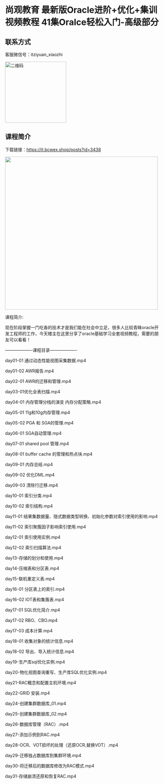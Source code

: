 # 尚观教育 最新版Oracle进阶+优化+集训视频教程 41集Oralce轻松入门-高级部分

## 联系方式

客服微信号：itziyuan_xiaozhi

<img src="https://ziyuanyun.oss-cn-guangzhou.aliyuncs.com/common/20240614073449/666b82192834a.jpg" width="200" height="200" alt="二维码">

## 课程简介

下载链接：https://it.bcwex.shop/posts?id=3438

<img src="https://ziyuanyun.oss-cn-guangzhou.aliyuncs.com/yun/20240515185154/664493ca20738.jpg" width="500" alt="">

  

 课程简介:

 现在阶段掌握一门吃香的技术才是我们能在社会中立足，很多人比较青睐oracle开发工程师的工作，今天楼主在这里分享了oracle基础学习全套视频教程，需要的朋友可以看看！

 ——————-课程目录——————-

 day01-01 通过动态性能视图采集数据.mp4

 day01-02 AWR报告.mp4

 day02-01 AWR的迁移和管理.mp4

 day03-01优化全表扫描.mp4

 day04-01 内存管理分栈的演变 内存分配策略.mp4

 day05-01 11g和10g内存管理.mp4

 day05-02 PGA 和 SGA的管理.mp4

 day06-01 SGA自动管理.mp4

 day07-01 shared pool 管理.mp4

 day08-01 buffer cache 的管理和热点块.mp4

 day09-01 内存总结.mp4

 day09-02 优化DML.mp4

 day09-03 清除行迁移.mp4

 day10-01 索引分类.mp4

 day10-02 索引结构.mp4

 day11-01 结果集数据量、隐式数据类型转换、初始化参数对索引使用的影响.mp4

 day11-02 索引聚簇因子影响索引使用.mp4

 day12-01 索引使用实例.mp4

 day12-02 索引扫描算法.mp4

 day13-存储的划分和使用.mp4

 day14-压缩表和分区表.mp4

 day15-联机重定义表.mp4

 day16-01 分区表上的索引.mp4

 day16-02 IOT表和集簇表.mp4

 day17-01 SQL优化简介.mp4

 day17-02 RBO、CBO.mp4

 day17-03 成本计算.mp4

 day18-01 收集对象的统计信息.mp4

 day18-02 导出、导入统计信息.mp4

 day19-生产库sql优化实例.mp4

 day20-物化视图查询重写、生产库SQL优化实例.mp4

 day21-RAC概念和配置主机环境.mp4

 day22-GRID 安装.mp4

 day24-创建集群数据库_01.mp4

 day25-创建集群数据库_02.mp4

 day26-数据库管理（RAC）.mp4

 day27-添加示例到RAC.mp4

 day28-OCR、VOT损坏的处理（还原OCR,替换VOT）.mp4

 day29-迁移独占数据库到集群环境.mp4

 day30-将迁移后的数据库修改为RAC模式.mp4

 day31-存储崩溃还原和恢复RAC.mp4

  
